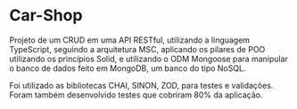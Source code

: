 # Car-Shop
Projeto de um CRUD em uma API RESTful, utilizando a linguagem TypeScript, seguindo a arquitetura MSC, aplicando os pilares de POO utilizando os princípios Solid, e utilizando o ODM Mongoose para manipular o banco de dados feito em MongoDB, um banco do tipo NoSQL.

Foi utilizado as bibliotecas CHAI, SINON, ZOD, para testes e validações.
Foram também desenvolvido testes que cobriram 80% da aplicação.

